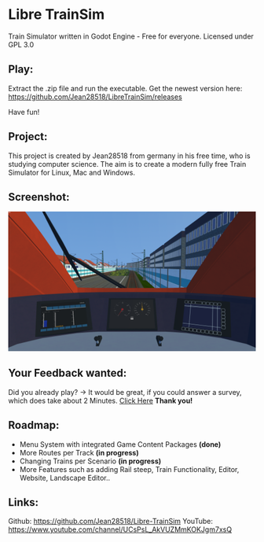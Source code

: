 # Libre TrainSim
Train Simulator written in Godot Engine - Free for everyone. Licensed under GPL 3.0

## Play:
Extract the .zip file and run the executable.
Get the newest version here: https://github.com/Jean28518/LibreTrainSim/releases

Have fun!

## Project:
This project is created by Jean28518 from germany in his free time, who is studying computer science. The aim is to create a modern fully free Train Simulator for Linux, Mac and Windows.

## Screenshot:
![Screenshot](screenshot.png)

## Your Feedback wanted:
Did you already play? -> It would be great, if you could answer a survey, which does take about 2 Minutes.
[Click Here](https://docs.google.com/forms/d/10eUjAZTn8tG8QG7Cv-DHkD1_F-86bH7ekJPyxUYxbY0/)
**Thank you!**

## Roadmap:
- Menu System with integrated Game Content Packages **(done)**
- More Routes per Track **(in progress)**
- Changing Trains per Scenario **(in progress)**
- More Features such as adding Rail steep, Train Functionality, Editor, Website, Landscape Editor..

## Links:
Github: https://github.com/Jean28518/Libre-TrainSim
YouTube: https://www.youtube.com/channel/UCsPsL_AkVUZMmKOKJgm7xsQ

